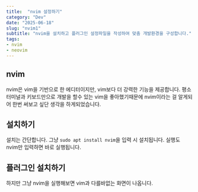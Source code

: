 ```yaml
---
title:  "nvim 설정하기"
category: "Dev"
date: "2025-06-18"
slug: "nvim1"
subtitle: "nvim을 설치하고 플러그인 설정파일을 작성하여 맞춤 개발환경을 구성합니다."
tags: 
- nvim
- neovim
---
```


## nvim
nvim은 vim을 기반으로 한 에디터이지만, vim보다 더 강력한 기능을 제공합니다.
평소 터미널과 키보드만으로 개발을 할수 있는 vim을 좋아했기때문에 nvim이라는 걸 알게되어 한번 써보고 싶단 생각을 하게되었습니다.

## 설치하기
설치는 간단합니다. 그냥 `sudo apt install nvim`을 입력 시 설치됩니다.
실행도 nvim만 입력하면 바로 실행됩니다.

## 플러그인 설치하기
하지만 그냥 nvim을 실행해보면 vim과 다를바없는 화면이 나옵니다.

